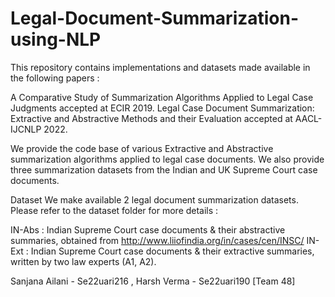 # Legal-Document-Summarization-using-NLP


This repository contains implementations and datasets made available in the following papers :

A Comparative Study of Summarization Algorithms Applied to Legal Case Judgments accepted at ECIR 2019.
Legal Case Document Summarization: Extractive and Abstractive Methods and their Evaluation accepted at AACL-IJCNLP 2022.

We provide the code base of various Extractive and Abstractive summarization algorithms applied to legal case documents. We also provide three summarization datasets from the Indian and UK Supreme Court case documents.

Dataset
We make available 2 legal document summarization datasets. Please refer to the dataset folder for more details :

IN-Abs : Indian Supreme Court case documents & their abstractive summaries, obtained from http://www.liiofindia.org/in/cases/cen/INSC/
IN-Ext : Indian Supreme Court case documents & their extractive summaries, written by two law experts (A1, A2).

Sanjana Ailani - Se22uari216 , Harsh Verma - Se22uari190 [Team 48] 
